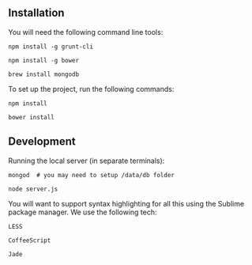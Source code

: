## Installation

You will need the following command line tools:

`npm install -g grunt-cli`

`npm install -g bower`

`brew install mongodb`

To set up the project, run the following commands:

`npm install`

`bower install`


## Development

Running the local server (in separate terminals):

`mongod  # you may need to setup /data/db folder`

`node server.js`

You will want to support syntax highlighting for all this using the Sublime package manager. We use the following tech:

`LESS`

`CoffeeScript`

`Jade`
